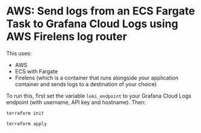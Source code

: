 # AWS: Send logs from an ECS Fargate Task to Grafana Cloud Logs using AWS Firelens log router

This uses:

- AWS
- ECS with Fargate
- Firelens (which is a container that runs alongside your application container and sends logs to a destination of your choice)

To run this, first set the variable `loki_endpoint` to your Grafana Cloud Logs endpoint (with username, API key and hostname). Then:

```
terraform init

terraform apply
```
